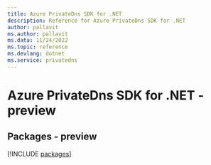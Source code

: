 ```yaml
---
title: Azure PrivateDns SDK for .NET
description: Reference for Azure PrivateDns SDK for .NET
author: pallavit
ms.author: pallavit
ms.data: 11/24/2022
ms.topic: reference
ms.devlang: dotnet
ms.service: privatedns
---
```

# Azure PrivateDns SDK for .NET - preview
## Packages - preview
[!INCLUDE [packages](privatedns-index.md)]
